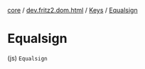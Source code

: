 [core](../../index.md) / [dev.fritz2.dom.html](../index.md) / [Keys](index.md) / [Equalsign](./-equalsign.md)

# Equalsign

(js) `Equalsign`